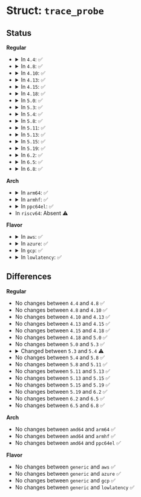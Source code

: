 # Struct: <code>trace_probe</code>

## Status
<b>Regular</b>
<ul>
<li>
<details>
<summary>In <code>4.4</code>: ✅</summary>

```c
struct trace_probe {
    unsigned int flags;
    struct trace_event_class class;
    struct trace_event_call call;
    struct list_head files;
    ssize_t size;
    unsigned int nr_args;
    struct probe_arg args[0];
};
```
</details>
</li>
<li>
<details>
<summary>In <code>4.8</code>: ✅</summary>

```c
struct trace_probe {
    unsigned int flags;
    struct trace_event_class class;
    struct trace_event_call call;
    struct list_head files;
    ssize_t size;
    unsigned int nr_args;
    struct probe_arg args[0];
};
```
</details>
</li>
<li>
<details>
<summary>In <code>4.10</code>: ✅</summary>

```c
struct trace_probe {
    unsigned int flags;
    struct trace_event_class class;
    struct trace_event_call call;
    struct list_head files;
    ssize_t size;
    unsigned int nr_args;
    struct probe_arg args[0];
};
```
</details>
</li>
<li>
<details>
<summary>In <code>4.13</code>: ✅</summary>

```c
struct trace_probe {
    unsigned int flags;
    struct trace_event_class class;
    struct trace_event_call call;
    struct list_head files;
    ssize_t size;
    unsigned int nr_args;
    struct probe_arg args[0];
};
```
</details>
</li>
<li>
<details>
<summary>In <code>4.15</code>: ✅</summary>

```c
struct trace_probe {
    unsigned int flags;
    struct trace_event_class class;
    struct trace_event_call call;
    struct list_head files;
    ssize_t size;
    unsigned int nr_args;
    struct probe_arg args[0];
};
```
</details>
</li>
<li>
<details>
<summary>In <code>4.18</code>: ✅</summary>

```c
struct trace_probe {
    unsigned int flags;
    struct trace_event_class class;
    struct trace_event_call call;
    struct list_head files;
    ssize_t size;
    unsigned int nr_args;
    struct probe_arg args[0];
};
```
</details>
</li>
<li>
<details>
<summary>In <code>5.0</code>: ✅</summary>

```c
struct trace_probe {
    unsigned int flags;
    struct trace_event_class class;
    struct trace_event_call call;
    struct list_head files;
    ssize_t size;
    unsigned int nr_args;
    struct probe_arg args[0];
};
```
</details>
</li>
<li>
<details>
<summary>In <code>5.3</code>: ✅</summary>

```c
struct trace_probe {
    unsigned int flags;
    struct trace_event_class class;
    struct trace_event_call call;
    struct list_head files;
    ssize_t size;
    unsigned int nr_args;
    struct probe_arg args[0];
};
```
</details>
</li>
<li>
<details>
<summary>In <code>5.4</code>: ✅</summary>

```c
struct trace_probe {
    struct list_head list;
    struct trace_probe_event *event;
    ssize_t size;
    unsigned int nr_args;
    struct probe_arg args[0];
};
```
</details>
</li>
<li>
<details>
<summary>In <code>5.8</code>: ✅</summary>

```c
struct trace_probe {
    struct list_head list;
    struct trace_probe_event *event;
    ssize_t size;
    unsigned int nr_args;
    struct probe_arg args[0];
};
```
</details>
</li>
<li>
<details>
<summary>In <code>5.11</code>: ✅</summary>

```c
struct trace_probe {
    struct list_head list;
    struct trace_probe_event *event;
    ssize_t size;
    unsigned int nr_args;
    struct probe_arg args[0];
};
```
</details>
</li>
<li>
<details>
<summary>In <code>5.13</code>: ✅</summary>

```c
struct trace_probe {
    struct list_head list;
    struct trace_probe_event *event;
    ssize_t size;
    unsigned int nr_args;
    struct probe_arg args[0];
};
```
</details>
</li>
<li>
<details>
<summary>In <code>5.15</code>: ✅</summary>

```c
struct trace_probe {
    struct list_head list;
    struct trace_probe_event *event;
    ssize_t size;
    unsigned int nr_args;
    struct probe_arg args[0];
};
```
</details>
</li>
<li>
<details>
<summary>In <code>5.19</code>: ✅</summary>

```c
struct trace_probe {
    struct list_head list;
    struct trace_probe_event *event;
    ssize_t size;
    unsigned int nr_args;
    struct probe_arg args[0];
};
```
</details>
</li>
<li>
<details>
<summary>In <code>6.2</code>: ✅</summary>

```c
struct trace_probe {
    struct list_head list;
    struct trace_probe_event *event;
    ssize_t size;
    unsigned int nr_args;
    struct probe_arg args[0];
};
```
</details>
</li>
<li>
<details>
<summary>In <code>6.5</code>: ✅</summary>

```c
struct trace_probe {
    struct list_head list;
    struct trace_probe_event *event;
    ssize_t size;
    unsigned int nr_args;
    struct probe_arg args[0];
};
```
</details>
</li>
<li>
<details>
<summary>In <code>6.8</code>: ✅</summary>

```c
struct trace_probe {
    struct list_head list;
    struct trace_probe_event *event;
    ssize_t size;
    unsigned int nr_args;
    struct probe_arg args[0];
};
```
</details>
</li>
</ul>
<b>Arch</b>
<ul>
<li>
<details>
<summary>In <code>arm64</code>: ✅</summary>

```c
struct trace_probe {
    struct list_head list;
    struct trace_probe_event *event;
    ssize_t size;
    unsigned int nr_args;
    struct probe_arg args[0];
};
```
</details>
</li>
<li>
<details>
<summary>In <code>armhf</code>: ✅</summary>

```c
struct trace_probe {
    struct list_head list;
    struct trace_probe_event *event;
    ssize_t size;
    unsigned int nr_args;
    struct probe_arg args[0];
};
```
</details>
</li>
<li>
<details>
<summary>In <code>ppc64el</code>: ✅</summary>

```c
struct trace_probe {
    struct list_head list;
    struct trace_probe_event *event;
    ssize_t size;
    unsigned int nr_args;
    struct probe_arg args[0];
};
```
</details>
</li>
<li>
In <code>riscv64</code>: Absent ⚠️
</li>
</ul>
<b>Flavor</b>
<ul>
<li>
<details>
<summary>In <code>aws</code>: ✅</summary>

```c
struct trace_probe {
    struct list_head list;
    struct trace_probe_event *event;
    ssize_t size;
    unsigned int nr_args;
    struct probe_arg args[0];
};
```
</details>
</li>
<li>
<details>
<summary>In <code>azure</code>: ✅</summary>

```c
struct trace_probe {
    struct list_head list;
    struct trace_probe_event *event;
    ssize_t size;
    unsigned int nr_args;
    struct probe_arg args[0];
};
```
</details>
</li>
<li>
<details>
<summary>In <code>gcp</code>: ✅</summary>

```c
struct trace_probe {
    struct list_head list;
    struct trace_probe_event *event;
    ssize_t size;
    unsigned int nr_args;
    struct probe_arg args[0];
};
```
</details>
</li>
<li>
<details>
<summary>In <code>lowlatency</code>: ✅</summary>

```c
struct trace_probe {
    struct list_head list;
    struct trace_probe_event *event;
    ssize_t size;
    unsigned int nr_args;
    struct probe_arg args[0];
};
```
</details>
</li>
</ul>

## Differences
<b>Regular</b>
<ul>
<li>
No changes between <code>4.4</code> and <code>4.8</code> ✅
</li>
<li>
No changes between <code>4.8</code> and <code>4.10</code> ✅
</li>
<li>
No changes between <code>4.10</code> and <code>4.13</code> ✅
</li>
<li>
No changes between <code>4.13</code> and <code>4.15</code> ✅
</li>
<li>
No changes between <code>4.15</code> and <code>4.18</code> ✅
</li>
<li>
No changes between <code>4.18</code> and <code>5.0</code> ✅
</li>
<li>
No changes between <code>5.0</code> and <code>5.3</code> ✅
</li>
<li>
<details>
<summary>Changed between <code>5.3</code> and <code>5.4</code> ⚠️</summary>
<ul>
<li>
<b>Field added. </b>
<code>struct list_head list</code>
</li>
<li>
<b>Field added. </b>
<code>struct trace_probe_event *event</code>
</li>
<li>
<b>Field removed. </b>
<code>unsigned int flags</code>
</li>
<li>
<b>Field removed. </b>
<code>struct trace_event_class class</code>
</li>
<li>
<b>Field removed. </b>
<code>struct trace_event_call call</code>
</li>
<li>
<b>Field removed. </b>
<code>struct list_head files</code>
</li>
</ul>
</details>
</li>
<li>
No changes between <code>5.4</code> and <code>5.8</code> ✅
</li>
<li>
No changes between <code>5.8</code> and <code>5.11</code> ✅
</li>
<li>
No changes between <code>5.11</code> and <code>5.13</code> ✅
</li>
<li>
No changes between <code>5.13</code> and <code>5.15</code> ✅
</li>
<li>
No changes between <code>5.15</code> and <code>5.19</code> ✅
</li>
<li>
No changes between <code>5.19</code> and <code>6.2</code> ✅
</li>
<li>
No changes between <code>6.2</code> and <code>6.5</code> ✅
</li>
<li>
No changes between <code>6.5</code> and <code>6.8</code> ✅
</li>
</ul>
<b>Arch</b>
<ul>
<li>
No changes between <code>amd64</code> and <code>arm64</code> ✅
</li>
<li>
No changes between <code>amd64</code> and <code>armhf</code> ✅
</li>
<li>
No changes between <code>amd64</code> and <code>ppc64el</code> ✅
</li>
</ul>
<b>Flavor</b>
<ul>
<li>
No changes between <code>generic</code> and <code>aws</code> ✅
</li>
<li>
No changes between <code>generic</code> and <code>azure</code> ✅
</li>
<li>
No changes between <code>generic</code> and <code>gcp</code> ✅
</li>
<li>
No changes between <code>generic</code> and <code>lowlatency</code> ✅
</li>
</ul>
